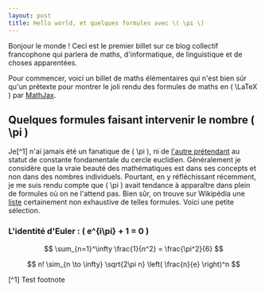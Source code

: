 ```yaml
---
layout: post
title: Hello world, et quelques formules avec \( \pi \)
---
```


Bonjour le monde ! Ceci est le premier billet sur ce blog collectif
francophone qui parlera de maths, d'informatique, de linguistique et
de choses apparentées.

Pour commencer, voici un billet de maths élémentaires qui n'est bien
sûr qu'un prétexte pour montrer le joli rendu des formules de maths en
\( \LaTeX \) par [MathJax](http://www.mathjax.org/).

## Quelques formules faisant intervenir le nombre \( \pi \)

Je[^1] n'ai jamais été un fanatique de \( \pi \), ni de
[l'autre prétendant](http://www.tauday.com/tau-manifesto) au statut de
constante fondamentale du cercle euclidien. Généralement je considère
que la vraie beauté des mathématiques est dans ses concepts et non
dans des nombres individuels. Pourtant, en y réfléchissant récemment,
je me suis rendu compte que \( \pi \) avait tendance à apparaître dans
plein de formules où on ne l'attend pas. Bien sûr, on trouve sur
Wikipédia une
[liste](http://en.wikipedia.org/wiki/List_of_formulae_involving_π)
certainement non exhaustive de telles formules. Voici une petite
sélection.

### L'identité d'Euler : \( e^{i\pi} + 1 = 0 \)

$$ \sum_{n=1}^\infty \frac{1}{n^2} = \frac{\pi^2}{6} $$

$$ n! \sim_{n \to \infty} \sqrt{2\pi n} \left( \frac{n}{e} \right)^n $$

[^1] Test footnote

